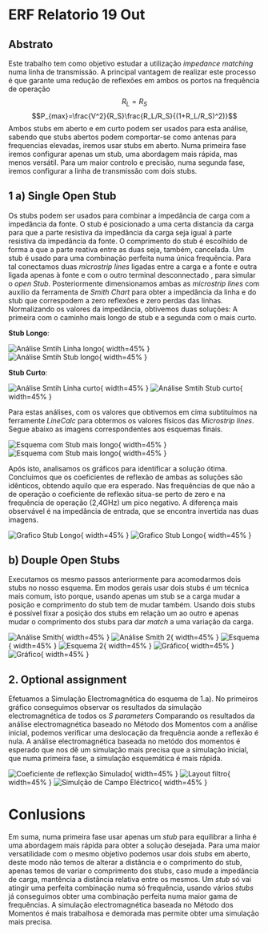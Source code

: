 # ERF Relatorio 19 Out

## Abstrato
Este trabalho tem como objetivo estudar a utilização _impedance matching_ numa linha de transmissão. A principal vantagem de realizar este processo é que garante uma redução de reflexões em ambos os portos na frequência de operação 
$$R_L = R_S$$
$$P_{max}=\frac{V^2}{R_S}\frac{R_L/R_S}{(1+R_L/R_S)^2)}$$
Ambos stubs em aberto e em curto podem ser usados para esta análise, sabendo que stubs abertos podem comportar-se como antenas para frequencias elevadas, iremos usar stubs em aberto. Numa primeira fase iremos configurar apenas um stub, uma abordagem mais rápida, mas menos versátil. Para um maior controlo e precisão, numa segunda fase, iremos configurar a linha de transmissão com dois stubs.


## 1 a) Single Open Stub
Os stubs podem ser usados para combinar a impedância de carga com a impedância da fonte. O stub é posicionado a uma certa distancia da carga para que a parte resistiva da impedância da carga seja igual à parte resistiva da impedãncia da fonte. O comprimento do stub é escolhido de forma a que a parte reativa entre as duas seja, também, cancelada. Um stub é usado para uma combinação perfeita numa única frequência.
Para tal conectamos duas _microstrip lines_ ligadas entre a carga e a fonte e outra ligada apenas à fonte e com o outro terminal desconnectado , para simular o _open Stub_. Posteriormente dimensionamos ambas as _microstrip lines_ com auxilio da ferramenta de _Smith Chart_ para obter a impedância da linha e do stub que correspodem a zero reflexões e zero perdas das linhas. Normalizando os valores da impedância, obtivemos duas soluções: A primeira com o caminho mais longo de stub e a segunda com o mais curto.

__Stub Longo__:

![Análise Smtih Linha longo](Fotos/1.smith-linha.png){ width=45% }   
![Análise Smtih Stub longo](Fotos/1.smith-stub.png){ width=45% }

__Stub Curto__:

![Análise Smtih Linha curto](Fotos/1.2.smith-linha.png){ width=45% }
![Análise Smtih Stub curto](Fotos/1.2.smith-stub.png){ width=45% }

Para estas análises, com os valores que obtivemos em cima subtituímos na ferramente _LineCalc_ para obtermos os valores físicos das _Microstrip lines_. Segue abaixo as imagens correspondentes aos esquemas finais.

![Esquema com Stub mais longo](Fotos/1.esquema.png){ width=45% } 
![Esquema com Stub mais longo](Fotos/1.2.esquema.png){ width=45% }

Após isto, analisamos os gráficos para identificar a solução ótima. Concluimos que os coeficientes de reflexão de ambas as soluções são idênticos, obtendo aquilo que era esperado. Nas frequências de que não a de operação o coeficiente de reflexão situa-se perto de zero e na frequência de operação (2,4GHz) um pico negativo. A diferença mais observável é na impedância de entrada, que se encontra invertida nas duas imagens.

![Grafico Stub Longo](Fotos/1.grafico.png){ width=45% } 
![Grafico Stub Longo](Fotos/1.2.grafico.png){ width=45% }

## b)  Douple Open Stubs
Executamos os mesmo passos anteriormente para acomodarmos dois stubs no nosso esquema. Em modos gerais usar dois stubs é um técnica mais comum, isto porque, usando apenas um stub se a carga mudar a posição e comprimento do stub tem de mudar também. Usando dois stubs é possível fixar a posição dos stubs em relação um ao outro e apenas mudar o comprimento dos stubs para dar _match_ a uma variação da carga.


![Análise Smith](Fotos/1.b.smith.png){ width=45% }
![Análise Smith 2](Fotos/1.b.2.smith.png){ width=45% }
![Esquema](Fotos/1.b.esquema.png){ width=45% }
![Esquema 2](Fotos/1.b.2.esquema.png){ width=45% } 
![Gráfico](Fotos/1.b.grafico.png){ width=45% }
![Gráfico](Fotos/1.b.2.grafico.png){ width=45% } 

## 2. Optional assignment

Efetuamos a Simulação Electromagnética do esquema de 1.a). No primeiros gráfico conseguimos observar os resultados da simulação electromagnética de todos os _S parameters_ Comparando os resultados da análise electromagnética baseado no Método dos Momentos com a análise inicial, podemos verificar uma deslocação da frequência aonde a reflexão é nula. A análise electromagnética baseada no metódo dos momentos é esperado que nos dê um simulação mais precisa que a simulação inicial, que numa primeira fase, a simulação esquemática é mais rápida.

![Coeficiente de reflexção Simulado](Fotos/em3.png){ width=45% }
![Layout filtro](Fotos/Em1.png){ width=45% }
![Simulção de Campo Eléctrico](Fotos/em2.png){ width=45% }



# Conlusions

Em suma, numa primeira fase usar apenas um _stub_ para equilibrar a linha é uma abordagem mais rápida para obter a solução desejada. Para uma maior versatilidade com o mesmo objetivo podemos usar dois _stubs_ em aberto, deste modo não temos de alterar a distância e o comprimento do stub, apenas temos de variar o comprimento dos stubs, caso mude a impedância de carga, mantência a distância relativa entre os mesmos. Um _stub_ só vai atingir uma perfeita combinação numa só frequência, usando vários _stubs_ já conseguimos obter uma combinação perfeita numa maior gama de frequências. A simulação electromagnética baseada no Método dos Momentos é mais trabalhosa e demorada mas permite obter uma simulação mais precisa.
